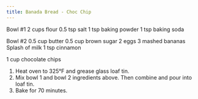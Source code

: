 ```yaml
---
title: Banada Bread - Choc Chip
---
```


Bowl #1
2 cups flour
0.5 tsp salt
1 tsp baking powder
1 tsp baking soda

Bowl #2
0.5 cup butter
0.5 cup brown sugar
2 eggs
3 mashed bananas
Splash of milk
1 tsp cinnamon

1 cup chocolate chips

1. Heat oven to 325°F and grease glass loaf tin. 
2. Mix bowl 1 and bowl 2 ingredients above. Then combine and pour into loaf tin.
3. Bake for 70 minutes. 